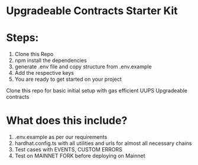 # Upgradeable Contracts Starter Kit

# Steps:

1. Clone this Repo
2. npm install the dependencies
3. generate .env file and copy structure from .env.example
4. Add the respective keys
5. You are ready to get started on your project

Clone this repo for basic initial setup with gas efficient UUPS Upgradeable contracts

# What does this include?

1. .env.example as per our requirements
2. hardhat.config.ts with all utilities and urls for almost all necessary chains
3. Test cases with EVENTS, CUSTOM ERRORS
4. Test on MAINNET FORK before deploying on Mainnet
